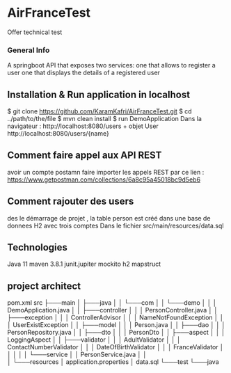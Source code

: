 # AirFranceTest
Offer technical test

### General Info

A springboot API that exposes two services: 
one that allows to register a user 
one that displays the details of a registered user 


## Installation & Run application in localhost
$ git clone https://github.com/KaramKafri/AirFranceTest.git
$ cd ../path/to/the/file
$ mvn clean install
$ run DemoApplication
Dans la navigateur :
http://localhost:8080/users + objet User
http://localhost:8080/users/{name}

## Comment faire appel aux API REST
avoir un compte postamn 
faire importer les appels REST par ce lien :
https://www.getpostman.com/collections/6a8c95a45018bc9d5eb6

## Comment rajouter des users
des le démarrage de projet , la table person est créé dans une base de donnees H2 avec trois comptes
Dans le fichier src/main/resources/data.sql


## Technologies
Java 11
maven 3.8.1
junit.jupiter
mockito
h2
mapstruct

## project architect
pom.xml
src
├───main
│   ├───java
│   │   └───com
│   │       └───demo
│   │           │   DemoApplication.java
│   │           ├───controller
│   │           │       PersonController.java
│   │           ├───exception
│   │           │       ControllerAdvisor
│   │           │       NameNotFoundException
│   │           │       UserExistException
│   │           ├───model
│   │           │      Person.java
│   │           ├───dao
│   │           │       PersonRepository.java
│   │           ├───dto
│   │           │       PersonDto
│   │           ├───aspect
│   │           │       LoggingAspect
│   │           ├───validator
│   │           │       AdultValidator
│   │           │       ContactNumberValidator
│   │           │       DateOfBirthValidator
│   │           │       FranceValidator
│   │           │
│   │           └───service
│   │                   PersonService.java
│   │                   
│   └───resources
│           application.properties
│           data.sql
└───test
└───java